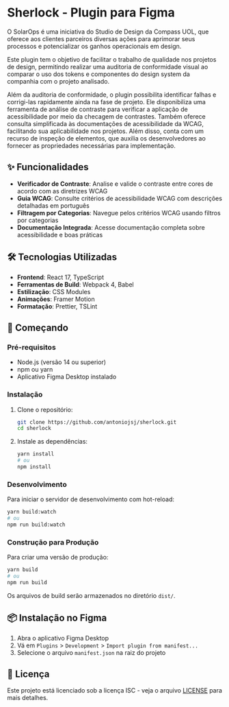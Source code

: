 # Sherlock - Plugin para Figma

O SolarOps é uma iniciativa do Studio de Design da Compass UOL, que oferece aos clientes parceiros diversas ações para aprimorar seus processos e potencializar os ganhos operacionais em design.

Este plugin tem o objetivo de facilitar o trabalho de qualidade nos projetos de design, permitindo realizar uma auditoria de conformidade visual ao comparar o uso dos tokens e componentes do design system da companhia com o projeto analisado.

Além da auditoria de conformidade, o plugin possibilita identificar falhas e corrigi-las rapidamente ainda na fase de projeto. Ele disponibiliza uma ferramenta de análise de contraste para verificar a aplicação de acessibilidade por meio da checagem de contrastes. Também oferece consulta simplificada às documentações de acessibilidade da WCAG, facilitando sua aplicabilidade nos projetos. Além disso, conta com um recurso de inspeção de elementos, que auxilia os desenvolvedores ao fornecer as propriedades necessárias para implementação.

## ✨ Funcionalidades

- **Verificador de Contraste**: Analise e valide o contraste entre cores de acordo com as diretrizes WCAG
- **Guia WCAG**: Consulte critérios de acessibilidade WCAG com descrições detalhadas em português
- **Filtragem por Categorias**: Navegue pelos critérios WCAG usando filtros por categorias
- **Documentação Integrada**: Acesse documentação completa sobre acessibilidade e boas práticas


## 🛠 Tecnologias Utilizadas

- **Frontend**: React 17, TypeScript
- **Ferramentas de Build**: Webpack 4, Babel
- **Estilização**: CSS Modules
- **Animações**: Framer Motion
- **Formatação**: Prettier, TSLint

## 🚀 Começando

### Pré-requisitos

- Node.js (versão 14 ou superior)
- npm ou yarn
- Aplicativo Figma Desktop instalado

### Instalação

1. Clone o repositório:
   ```bash
   git clone https://github.com/antoniojsj/sherlock.git
   cd sherlock
   ```

2. Instale as dependências:
   ```bash
   yarn install
   # ou
   npm install
   ```

### Desenvolvimento

Para iniciar o servidor de desenvolvimento com hot-reload:

```bash
yarn build:watch
# ou
npm run build:watch
```

### Construção para Produção

Para criar uma versão de produção:

```bash
yarn build
# ou
npm run build
```

Os arquivos de build serão armazenados no diretório `dist/`.

## 📦 Instalação no Figma

1. Abra o aplicativo Figma Desktop
2. Vá em `Plugins` > `Development` > `Import plugin from manifest...`
3. Selecione o arquivo `manifest.json` na raiz do projeto


## 📄 Licença

Este projeto está licenciado sob a licença ISC - veja o arquivo [LICENSE](LICENSE) para mais detalhes.

